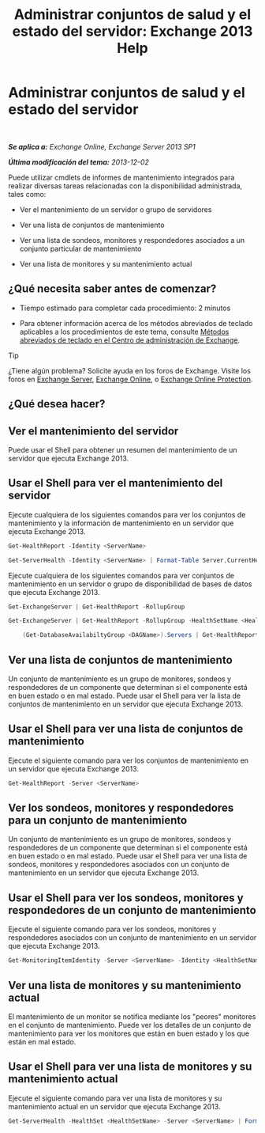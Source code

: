 ﻿---
title: 'Administrar conjuntos de salud y el estado del servidor: Exchange 2013 Help'
TOCTitle: Administrar conjuntos de salud y el estado del servidor
ms:assetid: a4f84312-6cfa-4f17-9707-676aadab1143
ms:mtpsurl: https://technet.microsoft.com/es-es/library/Dn482054(v=EXCHG.150)
ms:contentKeyID: 59890414
ms.date: 05/22/2018
mtps_version: v=EXCHG.150
ms.translationtype: MT
---

# Administrar conjuntos de salud y el estado del servidor

 

_**Se aplica a:** Exchange Online, Exchange Server 2013 SP1_

_**Última modificación del tema:** 2013-12-02_

Puede utilizar cmdlets de informes de mantenimiento integrados para realizar diversas tareas relacionadas con la disponibilidad administrada, tales como:

  - Ver el mantenimiento de un servidor o grupo de servidores

  - Ver una lista de conjuntos de mantenimiento

  - Ver una lista de sondeos, monitores y respondedores asociados a un conjunto particular de mantenimiento

  - Ver una lista de monitores y su mantenimiento actual

## ¿Qué necesita saber antes de comenzar?

  - Tiempo estimado para completar cada procedimiento: 2 minutos

  - Para obtener información acerca de los métodos abreviados de teclado aplicables a los procedimientos de este tema, consulte [Métodos abreviados de teclado en el Centro de administración de Exchange](keyboard-shortcuts-in-the-exchange-admin-center-exchange-online-protection-help.md).


> [!TIP]
> ¿Tiene algún problema? Solicite ayuda en los foros de Exchange. Visite los foros en <A href="https://go.microsoft.com/fwlink/p/?linkid=60612">Exchange Server</A>, <A href="https://go.microsoft.com/fwlink/p/?linkid=267542">Exchange Online</A>, o <A href="https://go.microsoft.com/fwlink/p/?linkid=285351">Exchange Online Protection</A>.



## ¿Qué desea hacer?

## Ver el mantenimiento del servidor

Puede usar el Shell para obtener un resumen del mantenimiento de un servidor que ejecuta Exchange 2013.

## Usar el Shell para ver el mantenimiento del servidor

Ejecute cualquiera de los siguientes comandos para ver los conjuntos de mantenimiento y la información de mantenimiento en un servidor que ejecuta Exchange 2013.

```powershell
Get-HealthReport -Identity <ServerName>
```

```powershell
Get-ServerHealth -Identity <ServerName> | Format-Table Server,CurrentHealthSetState,Name,HealthSetName,AlertValue,HealthGroupName -Auto
```

Ejecute cualquiera de los siguientes comandos para ver conjuntos de mantenimiento en un servidor o grupo de disponibilidad de bases de datos que ejecuta Exchange 2013.

```powershell
Get-ExchangeServer | Get-HealthReport -RollupGroup
```

```powershell
Get-ExchangeServer | Get-HealthReport -RollupGroup -HealthSetName <HealthSet>
```

```powershell
    (Get-DatabaseAvailabiltyGroup <DAGName>).Servers | Get-HealthReport -RollupGroup
```

## Ver una lista de conjuntos de mantenimiento

Un conjunto de mantenimiento es un grupo de monitores, sondeos y respondedores de un componente que determinan si el componente está en buen estado o en mal estado. Puede usar el Shell para ver la lista de conjuntos de mantenimiento en un servidor que ejecuta Exchange 2013.

## Usar el Shell para ver una lista de conjuntos de mantenimiento

Ejecute el siguiente comando para ver los conjuntos de mantenimiento en un servidor que ejecuta Exchange 2013.

```powershell
Get-HealthReport -Server <ServerName>
```

## Ver los sondeos, monitores y respondedores para un conjunto de mantenimiento

Un conjunto de mantenimiento es un grupo de monitores, sondeos y respondedores de un componente que determinan si el componente está en buen estado o en mal estado. Puede usar el Shell para ver una lista de sondeos, monitores y respondedores asociados con un conjunto de mantenimiento en un servidor que ejecuta Exchange 2013.

## Usar el Shell para ver los sondeos, monitores y respondedores de un conjunto de mantenimiento

Ejecute el siguiente comando para ver los sondeos, monitores y respondedores asociados con un conjunto de mantenimiento en un servidor que ejecuta Exchange 2013.

```powershell
Get-MonitoringItemIdentity -Server <ServerName> -Identity <HealthSetName> | Format-Table Identity,ItemType,Name -Auto
```

## Ver una lista de monitores y su mantenimiento actual

El mantenimiento de un monitor se notifica mediante los "peores" monitores en el conjunto de mantenimiento. Puede ver los detalles de un conjunto de mantenimiento para ver los monitores que están en buen estado y los que están en mal estado.

## Usar el Shell para ver una lista de monitores y su mantenimiento actual

Ejecute el siguiente comando para ver una lista de monitores y su mantenimiento actual en un servidor que ejecuta Exchange 2013.

```powershell
Get-ServerHealth -HealthSet <HealthSetName> -Server <ServerName> | Format-Table Name, AlertValue -Auto
```

